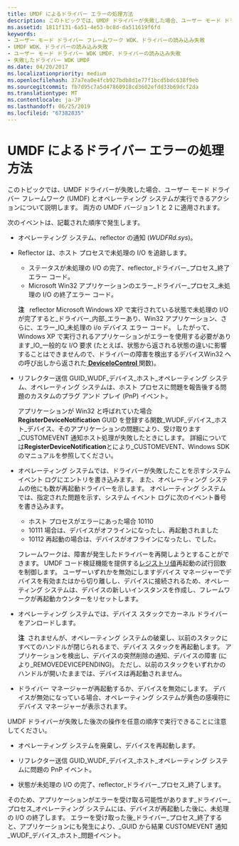 ```yaml
---
title: UMDF によるドライバー エラーの処理方法
description: このトピックでは、UMDF ドライバーが失敗した場合、ユーザー モード ドライバー フレームワーク (UMDF) とオペレーティング システムが実行できるアクションについて説明します。 両方の UMDF バージョン 1 と 2 に適用されます。
ms.assetid: 1811f131-6a51-4e53-bc8d-da511619f6fd
keywords:
- ユーザー モード ドライバー フレームワーク WDK、ドライバーの読み込み失敗
- UMDF WDK、ドライバーの読み込み失敗
- ユーザー モード ドライバー WDK UMDF、ドライバーの読み込み失敗
- 失敗したドライバー WDK UMDF
ms.date: 04/20/2017
ms.localizationpriority: medium
ms.openlocfilehash: 37a7ea0e4fcb927bdb8d1e77f1bcd5bdc638f9eb
ms.sourcegitcommit: fb7d95c7a5d47860918cd3602efdd33b69dcf2da
ms.translationtype: MT
ms.contentlocale: ja-JP
ms.lasthandoff: 06/25/2019
ms.locfileid: "67382835"
---
```

# <a name="how-umdf-handles-driver-failures"></a>UMDF によるドライバー エラーの処理方法


このトピックでは、UMDF ドライバーが失敗した場合、ユーザー モード ドライバー フレームワーク (UMDF) とオペレーティング システムが実行できるアクションについて説明します。 両方の UMDF バージョン 1 と 2 に適用されます。

次のイベントは、記載された順序で発生します。

-   オペレーティング システム、reflector の通知 (*WUDFRd.sys*)。

-   Reflector は、ホスト プロセスで未処理の I/O を追跡します。
    -   ステータスが未処理の I/O の完了、reflector\_ドライバー\_プロセス\_終了エラー コード。
    -   Microsoft Win32 アプリケーションのエラー\_ドライバー\_プロセス\_未処理の I/O の終了エラー コード。

    **注**   reflector Microsoft Windows XP で実行されている状態で未処理の I/O が完了すると\_ドライバー\_内部\_エラーあり、Win32 アプリケーション、さらに、エラー\_IO\_未処理の i/o デバイス エラー コード。 したがって、Windows XP で実行されるアプリケーションがエラーを使用する必要があります\_IO\_一般的な I/O 要求 (たとえば、状態から返される状態の違いに影響することはできませんので、ドライバーの障害を検出するデバイスWin32 への呼び出しから返された[ **DeviceIoControl** ](https://docs.microsoft.com/windows/desktop/api/ioapiset/nf-ioapiset-deviceiocontrol)関数)。

     

-   リフレクター送信 GUID\_WUDF\_デバイス\_ホスト\_オペレーティング システム、オペレーティング システムは、ホスト プロセスに問題を報告後する問題のカスタムのプラグ アンド プレイ (PnP) イベント。

    アプリケーションが Win32 と呼ばれていた場合**RegisterDeviceNotification** GUID を登録する関数\_WUDF\_デバイス\_ホスト\_デバイス、そのアプリケーションの問題により、受け取ります\_CUSTOMEVENT 通知ホスト処理が失敗したときにします。 詳細については**RegisterDeviceNotification**とにより\_CUSTOMEVENT、Windows SDK のマニュアルを参照してください。

-   オペレーティング システムでは、ドライバーが失敗したことを示すシステム イベント ログにエントリを書き込みます。 また、オペレーティング システムの他にも数が再起動ドライバーを示します。 オペレーティング システムでは、指定された問題を示す、システム イベント ログに次のイベント番号を書き込みます。

    -   ホスト プロセスがエラーにあった場合 10110
    -   10111 場合は、デバイスがオフラインになったし、再起動されました
    -   10112 再起動の場合は、デバイスがオフラインになったし、でした。

    フレームワークは、障害が発生したドライバーを再開しようとすることができます。 UMDF コード検証機能を提供する[レジストリ値](using-umdf-verifier.md)再起動の試行回数を制御します。 ユーザーいずれかを無効にしますデバイス マネージャーでデバイスを有効またはから切り離しし、デバイスに接続されるため、オペレーティング システムは、デバイスの新しいインスタンスを作成し、フレームワークが再起動カウンターをリセットします。

-   オペレーティング システムでは、デバイス スタックでカーネル ドライバーをアンロードします。

    **注**  されませんが、オペレーティング システムの破棄し、以前のスタックにすべてのハンドルが閉じられるまで、デバイス スタックを再起動します。 アプリケーションを検出し、デバイスの突然削除の通知、デバイスの障害 (により\_REMOVEDEVICEPENDING)。 ただし、以前のスタックをいずれかのハンドルが開いたままでは、デバイスは再起動されません。

     

-   ドライバー マネージャーが再起動するか、デバイスを無効にします。 デバイスが無効になっている場合、オペレーティング システムが黄色の感嘆符にデバイス マネージャーが表示されます。

UMDF ドライバーが失敗した後次の操作を任意の順序で実行できることに注意してください。

-   オペレーティング システムを廃棄し、デバイスを再起動します。

-   リフレクター送信 GUID\_WUDF\_デバイス\_ホスト\_オペレーティング システムに問題の PnP イベント。

-   状態が未処理の I/O の完了、reflector\_ドライバー\_プロセス\_終了します。

そのため、アプリケーションがエラーを受け取る可能性があります\_ドライバー\_プロセス\_オペレーティング システムには、デバイスが再起動した後に、未処理の I/O の終了します。 エラーを受け取った後\_ドライバー\_プロセス\_終了すると、アプリケーションにも発生により、\_GUID から結果 CUSTOMEVENT 通知\_WUDF\_デバイス\_ホスト\_問題イベント。

 

 






